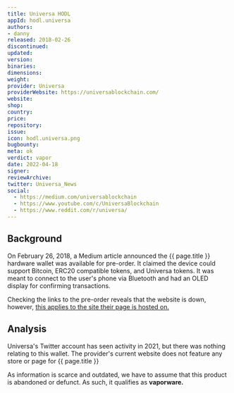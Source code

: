 ```yaml
---
title: Universa HODL
appId: hodl.universa
authors:
- danny
released: 2018-02-26
discontinued: 
updated: 
version: 
binaries: 
dimensions: 
weight: 
provider: Universa
providerWebsite: https://universablockchain.com/
website: 
shop: 
country: 
price: 
repository: 
issue: 
icon: hodl.universa.png
bugbounty: 
meta: ok
verdict: vapor
date: 2022-04-18
signer: 
reviewArchive: 
twitter: Universa_News
social: 
  - https://medium.com/universablockchain
  - https://www.youtube.com/c/UniversaBlockchain
  - https://www.reddit.com/r/universa/
---
```

## Background 

On February 26, 2018, a Medium article announced the {{ page.title }} hardware wallet was available for pre-order. It claimed the device could support Bitcoin, ERC20 compatible tokens, and Universa tokens. It was meant to connect to the user's phone via Bluetooth and had an OLED display for confirming transactions.

Checking the links to the pre-order reveals that the website is down, however, [this applies to the site their page is hosted on.](https://www.isitdownrightnow.com/icobacker.com.html)

## Analysis 

Universa's Twitter account has seen activity in 2021, but there was nothing relating to this wallet. The provider's current website does not feature any store or page for {{ page.title }}

As information is scarce and outdated, we have to assume that this product is abandoned or defunct. As such, it qualifies as **vaporware.**

